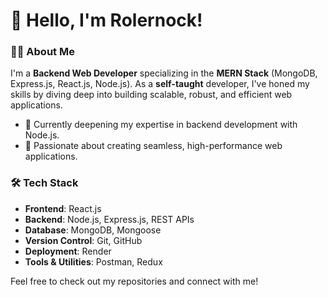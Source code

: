 # 👋 Hello, I'm Rolernock!

### 🧑‍💻 About Me

I'm a **Backend Web Developer** specializing in the **MERN Stack** (MongoDB, Express.js, React.js, Node.js). As a **self-taught** developer, I've honed my skills by diving deep into building scalable, robust, and efficient web applications.

- 🌱 Currently deepening my expertise in backend development with Node.js.
- 🚀 Passionate about creating seamless, high-performance web applications.

### 🛠️ Tech Stack

- **Frontend**: React.js
- **Backend**: Node.js, Express.js, REST APIs
- **Database**: MongoDB, Mongoose
- **Version Control**: Git, GitHub
- **Deployment**: Render
- **Tools & Utilities**: Postman, Redux

Feel free to check out my repositories and connect with me!
